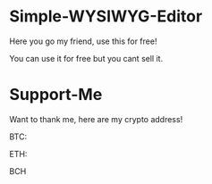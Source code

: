# Simple-WYSIWYG-Editor
Here you go my friend, use this for free!

You can use it for free but you cant sell it. 

# Support-Me

Want to thank me, here are my crypto address! 

BTC: 

ETH:

BCH
